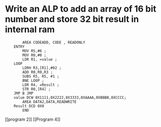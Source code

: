 # Write an ALP to add an array of 16 bit number and store 32 bit result in internal ram
```ASM
		AREA CODEADD, CODE , READONLY
	ENTRY
		MOV R5,#6 ;
		MOV R0,#0 ;
		LDR R1, =value ;
	LOOP
		LDRH R3,[R1],#02 ;
		ADD R0,R0,R3 ;
		SUBS R5, R5, #1 ;
		BNE LOOP ;
		LDR R4, =Result ;
		STR R0,[R4] ;
	JMP B JMP
	value DCW 0X1111,0X2222,0X3333,0XAAAA,0XBBBB,0XCCCC;
		AREA DATA2,DATA,READWRITE
	Result DCD 0X0
		END
```
[[program 2]]
[[Program 4]]